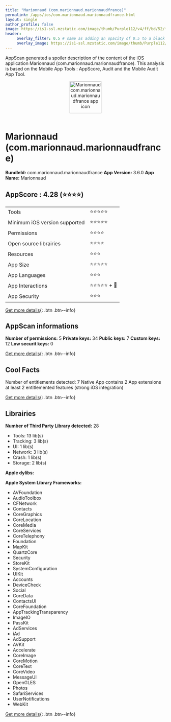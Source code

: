 ```yaml
---
title: "Marionnaud (com.marionnaud.marionnaudfrance)"
permalink: /apps/ios/com.marionnaud.marionnaudfrance.html
layout: single
author_profile: false
image: https://is1-ssl.mzstatic.com/image/thumb/Purple112/v4/ff/bd/52/ffbd525b-580f-753c-5a5e-a4c375b717be/AppIcon-1x_U007emarketing-0-10-0-sRGB-85-220.png/512x512bb.jpg
header: 
     overlay_filter: 0.5 # same as adding an opacity of 0.5 to a black background
     overlay_image: https://is1-ssl.mzstatic.com/image/thumb/Purple112/v4/ff/bd/52/ffbd525b-580f-753c-5a5e-a4c375b717be/AppIcon-1x_U007emarketing-0-10-0-sRGB-85-220.png/512x512bb.jpg
---
```

AppScan generated a spoiler description of the content of the iOS application Marionnaud (com.marionnaud.marionnaudfrance). This analysis is based on the Mobile App Tools : AppScore, Audit and the Mobile Audit App Tool.

  
  
<div style="text-align: center;"><img src="https://is1-ssl.mzstatic.com/image/thumb/Purple112/v4/ff/bd/52/ffbd525b-580f-753c-5a5e-a4c375b717be/AppIcon-1x_U007emarketing-0-10-0-sRGB-85-220.png/512x512bb.jpg" width="100" height="100" alt="Marionnaud com.marionnaud.marionnaudfrance app icon"></div></br>
  
# Marionnaud (com.marionnaud.marionnaudfrance)

**BundleId:** com.marionnaud.marionnaudfrance
**App Version:** 3.6.0
**App Name:** Marionnaud


## AppScore : 4.28 (⭐️⭐️⭐️⭐️) 

<table>
<tr><td> Tools </td><td> ⭐️⭐️⭐️⭐️⭐️ </td></tr>
<tr><td> Minimum iOS version supported </td><td> ⭐️⭐️⭐️⭐️⭐️ </td></tr>
<tr><td> Permissions </td><td> ⭐️⭐️⭐️⭐️ </td></tr>
<tr><td> Open source librairies </td><td> ⭐️⭐️⭐️⭐️ </td></tr>
<tr><td> Resources </td><td> ⭐️⭐️⭐️ </td></tr>
<tr><td> App Size </td><td> ⭐️⭐️⭐️⭐️⭐️ </td></tr>
<tr><td> App Languages </td><td> ⭐️⭐️⭐️ </td></tr>
<tr><td> App Interactions </td><td> ⭐️⭐️⭐️⭐️⭐️ + 🌟 </td></tr>
<tr><td> App Security </td><td> ⭐️⭐️⭐️ </td></tr>
</table>

[Get more details](/pricing.html){: .btn .btn--info}  
  
## AppScan informations 

**Number of permissions:** 5
**Private keys:** 34
**Public keys:** 7
**Custom keys:** 12
**Low securit keys:** 0
  
[Get more details](/pricing.html){: .btn .btn--info}

## Cool Facts

Number of entitlements detected: 7
Native App
contains 2 App extensions
at least 2 entitlemented features (strong iOS integration)
  
[Get more details](/pricing.html){: .btn .btn--info}

## Librairies 
**Number of Third Party Library detected:** 28
- Tools: 13 lib(s)
- Tracking: 3 lib(s)
- UI: 1 lib(s)
- Network: 3 lib(s)
- Crash: 1 lib(s)
- Storage: 2 lib(s)

**Apple dylibs:**


**Apple System Library Frameworks:**
- AVFoundation
- AudioToolbox
- CFNetwork
- Contacts
- CoreGraphics
- CoreLocation
- CoreMedia
- CoreServices
- CoreTelephony
- Foundation
- MapKit
- QuartzCore
- Security
- StoreKit
- SystemConfiguration
- UIKit
- Accounts
- DeviceCheck
- Social
- CoreData
- ContactsUI
- CoreFoundation
- AppTrackingTransparency
- ImageIO
- PassKit
- AdServices
- iAd
- AdSupport
- AVKit
- Accelerate
- CoreImage
- CoreMotion
- CoreText
- CoreVideo
- MessageUI
- OpenGLES
- Photos
- SafariServices
- UserNotifications
- WebKit


  
[Get more details](/pricing.html){: .btn .btn--info}

